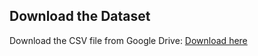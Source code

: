 ## Download the Dataset
Download  the CSV file from Google Drive: [Download here](https://drive.google.com/file/d/1-4ioZ4fXOtdAKcVzQZ9lga-DP-m8pM0k/view?usp=drive_link)
